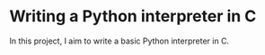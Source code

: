 # Writing a Python interpreter in C

In this project, I aim to write a basic Python interpreter in C.
